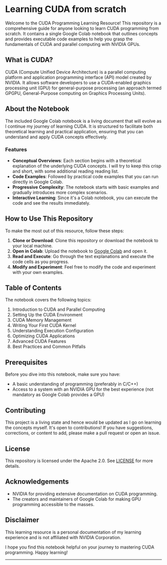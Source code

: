 # Learning CUDA from scratch

Welcome to the CUDA Programming Learning Resource! This repository is a comprehensive guide for anyone looking to learn CUDA programming from scratch. It contains a single Google Colab notebook that outlines concepts and provides executable code examples to help you grasp the fundamentals of CUDA and parallel computing with NVIDIA GPUs.

## What is CUDA?

CUDA (Compute Unified Device Architecture) is a parallel computing platform and application programming interface (API) model created by NVIDIA. It allows software developers to use a CUDA-enabled graphics processing unit (GPU) for general-purpose processing (an approach termed GPGPU, General-Purpose computing on Graphics Processing Units).

## About the Notebook

The included Google Colab notebook is a living document that will evolve as I continue my journey of learning CUDA. It is structured to facilitate both theoretical learning and practical application, ensuring that you can understand and apply CUDA concepts effectively.

### Features

- **Conceptual Overviews**: Each section begins with a theoretical explanation of the underlying CUDA concepts. I will try to keep this crisp and short, with some additional reading reading list.
- **Code Examples**: Followed by practical code examples that you can run directly in Google Colab.
- **Progressive Complexity**: The notebook starts with basic examples and gradually introduces more complex scenarios.
- **Interactive Learning**: Since it's a Colab notebook, you can execute the code and see the results immediately.

## How to Use This Repository

To make the most out of this resource, follow these steps:

1. **Clone or Download**: Clone this repository or download the notebook to your local machine.
2. **Open in Colab**: Upload the notebook to [Google Colab](https://colab.research.google.com/) and open it.
3. **Read and Execute**: Go through the text explanations and execute the code cells as you progress.
4. **Modify and Experiment**: Feel free to modify the code and experiment with your own examples.

## Table of Contents

The notebook covers the following topics:

1. Introduction to CUDA and Parallel Computing
2. Setting Up the CUDA Environment
3. CUDA Memory Management
4. Writing Your First CUDA Kernel
5. Understanding Execution Configuration
6. Optimizing CUDA Applications
7. Advanced CUDA Features
8. Best Practices and Common Pitfalls

## Prerequisites

Before you dive into this notebook, make sure you have:

- A basic understanding of programming (preferably in C/C++)
- Access to a system with an NVIDIA GPU for the best experience (not mandatory as Google Colab provides a GPU)

## Contributing

This project is a living state and hence would be updated as I go on learning the concepts myself. It's open to contributions! If you have suggestions, corrections, or content to add, please make a pull request or open an issue.

## License

This repository is licensed under the Apache 2.0. See [LICENSE](https://www.apache.org/licenses/LICENSE-2.0) for more details.

## Acknowledgements

- NVIDIA for providing extensive documentation on CUDA programming.
- The creators and maintainers of Google Colab for making GPU programming accessible to the masses.

## Disclaimer

This learning resource is a personal documentation of my learning experience and is not affiliated with NVIDIA Corporation.

I hope you find this notebook helpful on your journey to mastering CUDA programming. Happy learning!

---
